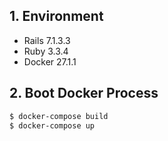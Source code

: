 ## 1. Environment

- Rails 7.1.3.3
- Ruby 3.3.4
- Docker 27.1.1

## 2. Boot Docker Process

```bash
$ docker-compose build
$ docker-compose up
```
